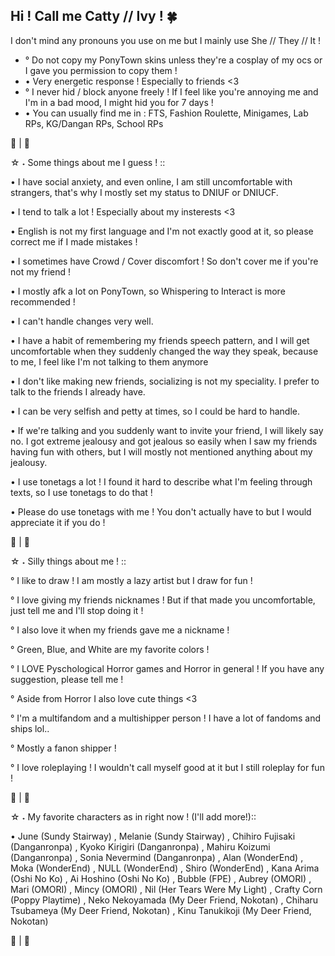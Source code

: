 Hi ! Call me Catty // Ivy ! 🍀
- 
I don't mind any pronouns you use on me but I mainly use She // They // It !
- °
Do not copy my PonyTown skins unless they're a cosplay of my ocs or I gave you permission to copy them !
- •
Very energetic response ! Especially to friends <3
- °
I never hid / block anyone freely ! If I feel like you're annoying me and I'm in a bad mood, I might hid you for 7 days !
- •
You can usually find me in : FTS, Fashion Roulette, Minigames, Lab RPs, KG/Dangan RPs, School RPs

🌿 | 🌳

☆ ⁠˖ Some things about me I guess ! ::

• I have social anxiety, and even online, I am still uncomfortable with strangers, that's why I mostly set my status to DNIUF or DNIUCF.

• I tend to talk a lot ! Especially about my insterests <3

• English is not my first language and I'm not exactly good at it, so please correct me if I made mistakes !

• I sometimes have Crowd / Cover discomfort ! So don't cover me if you're not my friend !

• I mostly afk a lot on PonyTown, so Whispering to Interact is more recommended !

• I can't handle changes very well.

• I have a habit of remembering my friends speech pattern, and I will get uncomfortable when they suddenly changed the way they speak, because to me, I feel like I'm not talking to them anymore

• I don't like making new friends, socializing is not my speciality. I prefer to talk to the friends I already have.

• I can be very selfish and petty at times, so I could be hard to handle.

• If we're talking and you suddenly want to invite your friend, I will likely say no. I got extreme jealousy and got jealous so easily when I saw my friends having fun with others, but I will mostly not mentioned anything about my jealousy.

• I use tonetags a lot ! I found it hard to describe what I'm feeling through texts, so I use tonetags to do that !

• Please do use tonetags with me ! You don't actually have to but I would appreciate it if you do !

🍃 | 🌲

☆ ⁠˖ Silly things about me ! ::

° I like to draw ! I am mostly a lazy artist but I draw for fun !

° I love giving my friends nicknames ! But if that made you uncomfortable, just tell me and I'll stop doing it !

° I also love it when my friends gave me a nickname !

° Green, Blue, and White are my favorite colors !

° I LOVE Pyschological Horror games and Horror in general ! If you have any suggestion, please tell me !

° Aside from Horror I also love cute things <3

° I'm a multifandom and a multishipper person ! I have a lot of fandoms and ships lol..

° Mostly a fanon shipper !

° I love roleplaying ! I wouldn't call myself good at it but I still roleplay for fun !

🌻 | 🌾

☆ ⁠˖ My favorite characters as in right now ! (I'll add more!)::

• June (Sundy Stairway)
, Melanie (Sundy Stairway)
, Chihiro Fujisaki (Danganronpa)
, Kyoko Kirigiri (Danganronpa)
, Mahiru Koizumi (Danganronpa)
, Sonia Nevermind (Danganronpa)
, Alan (WonderEnd)
, Moka (WonderEnd)
, NULL (WonderEnd)
, Shiro (WonderEnd)
, Kana Arima (Oshi No Ko)
, Ai Hoshino (Oshi No Ko)
, Bubble (FPE)
, Aubrey (OMORI)
, Mari (OMORI)
, Mincy (OMORI)
, Nil (Her Tears Were My Light)
, Crafty Corn (Poppy Playtime)
, Neko Nekoyamada (My Deer Friend, Nokotan)
, Chiharu Tsubameya (My Deer Friend, Nokotan)
, Kinu Tanukikoji (My Deer Friend, Nokotan)

🌱 | 🌼 
